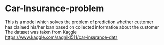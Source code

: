 # Car-Insurance-problem
This is a model which solves the problem of prediсtion whether customer has claimed his/her loan based on collected information about the customer
The dataset was taken from Kaggle https://www.kaggle.com/sagnik1511/car-insurance-data
